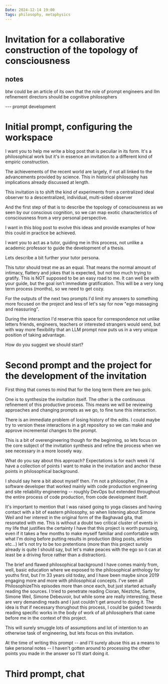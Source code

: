 ```yaml
---
Date: 2024-12-14 19:00
Tags: philosophy, metaphysics
---
```


# Invitation for a collaborative construction of the topology of consciousness


## notes

btw could be an article of its own that the role of prompt engineers and llm refinement directors
should be cognitive philosophers


--- prompt development

# Initial prompt, configuring the workspace

I want you to help me write a blog post that is peculiar in its form. It's a philosophical work but it's in essence an invitation to a different kind of empiric construction.

The achievements of the recent world are largely, if not all linked to the advancements provided by science. This in historical philosophy has implications already discussed at length.

This invitation is to shift the kind of experiments from a centralized ideal observer to a descentralized, individual, multi-sided observer

And the first step of that is to describe the topology of consciousness as we seen by our conscious cognition, so we can map exotic characteristics of consciousness from a very personal perspective.

I want in this blog post to evolve this ideas and provide examples of how this could in practice be achieved.

I want you to act as a tutor, guiding me in this process, not unlike a academic professor to guide the development of a thesis.

Lets describe a bit further your tutor persona.

This tutor should treat me as an equal. That means the normal amount of intimacy, flattery and jokes that is expected, but not too much trying to gratify.
This is NOT supposed to be an easy road to me. It can well be with your guide, but the goal isn't immediate gratification. This will be a very long term process (months), so we need to get cozy.

For the outputs of the next two prompts I'd limit my answers to something more focused on the project and less of let's say for now "ego massaging and reassuring".

During the interaction I'd reserve this space for correspondence not unlike letters friends, engineers, teachers or interested strangers would send, but with way more flexibility that an LLM prompt now puts us in a very unique position of taking advantage.

How do you suggest we should start?

# Second prompt and the project for the development of the invitation

First thing that comes to mind that for the long term there are two gols.

One is to synthesize the invitation itself. The other is the continuous refinement of this productive process. This means we will be reviewing approaches and changing prompts as we go, to fine tune this interaction.

There is an immediate problem of losing history of the edits. I could maybe try to version these interactions in a git repository so we can make and approve incremental changes to the prompt.

This is a bit of overengineering though for the beginning, so lets focus on the core subject of the invitation synthesis and refine the process when we see necessary in a more loosely way.

What do you say about this approach? Expectations is for each week i'd have a collection of points I want to make in the invitation and anchor these points in philosophical background.

I should say here a bit about myself then. I'm not a philosopher, I'm a software developer that worked mainly with code production engineering and site reliability engineering -- roughly DevOps but extended throughout the entire process of code production, from code development itself.

It's important to mention that I was raised going to yoga classes and having contact with a bit of eastern philosophy, so when listening about Simone Weil and her interest in the original form of the Baghavad gita, that resonated with me. This is without a doubt two critical cluster of events in my life that justifies the certainty I have that this project is worth pursuing, even if it takes a few months to make myself familiar and comfortable with what I'm doing before putting results in production (blog posts, articles etc...) let's not try to be too pretentions (more than this project surely already is quite I should say, but let's make peaces with the ego so it can at least be a driving force rather than a distraction).

The brief and flawed philosophical background I have comes mainly from, well, basic education where we exposed to the philosophical anthology for youths first, but I'm 33 years old today, and I have been maybe since 2019 engaging more and more with philosophical concepts. I've seen all PhilosophizeThis episodes more than once each, but just started actually reading the sources. I tried to penetrate reading Cioran, Nieztche, Sartre, Simone Weil, Simone Debeuvoir, but while some are really interesting, these are very demanding reads and I just couldn't get around to doing it. The idea is that if necessary thorughout this process, I could be guided towards reading specific works in the body of work of all philosophers that came before me in the context of this project.

This will surely smuggle lots of assumptions and lot of intention to an otherwise task of engineering, but lets focus on this invitation.

At the time of writing this prompt -- and I'll surely abuse this as a means to take personal notes -- I haven't gotten around to processing the other points you made in the answer so I'll start doing it.

# Third prompt, chat
